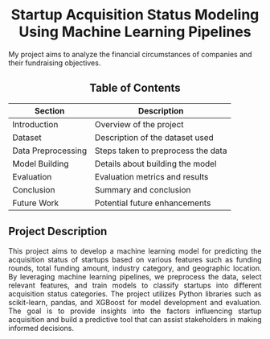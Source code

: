 <div style="text-align: center;">
  <h1>Startup Acquisition Status Modeling Using Machine Learning Pipelines</h1>
</div>
 My project aims to analyze the financial circumstances of companies and their fundraising objectives.

 <div style="text-align: center;">
  <h2>Table of Contents</h2>
 </div>

| Section                | Description                        |
|------------------------|------------------------------------|
| Introduction           | Overview of the project            |
| Dataset                | Description of the dataset used    |
| Data Preprocessing     | Steps taken to preprocess the data |
| Model Building         | Details about building the model   |
| Evaluation             | Evaluation metrics and results     |
| Conclusion             | Summary and conclusion             |
| Future Work            | Potential future enhancements      |



## Project Description
<div style="text-align: center;">
  <p align="justify"> This project aims to develop a machine learning model for predicting the acquisition status of startups based on various features such as funding rounds, total funding amount, industry category, and 
    geographic location. By leveraging machine learning pipelines, we preprocess the data, select relevant features, and train models to classify startups into different acquisition status categories. The project utilizes 
    Python libraries such as scikit-learn, pandas, and XGBoost for model development and evaluation. The goal is to provide insights into the factors influencing startup acquisition and build a predictive tool that can 
    assist stakeholders in making informed decisions.
</div>

